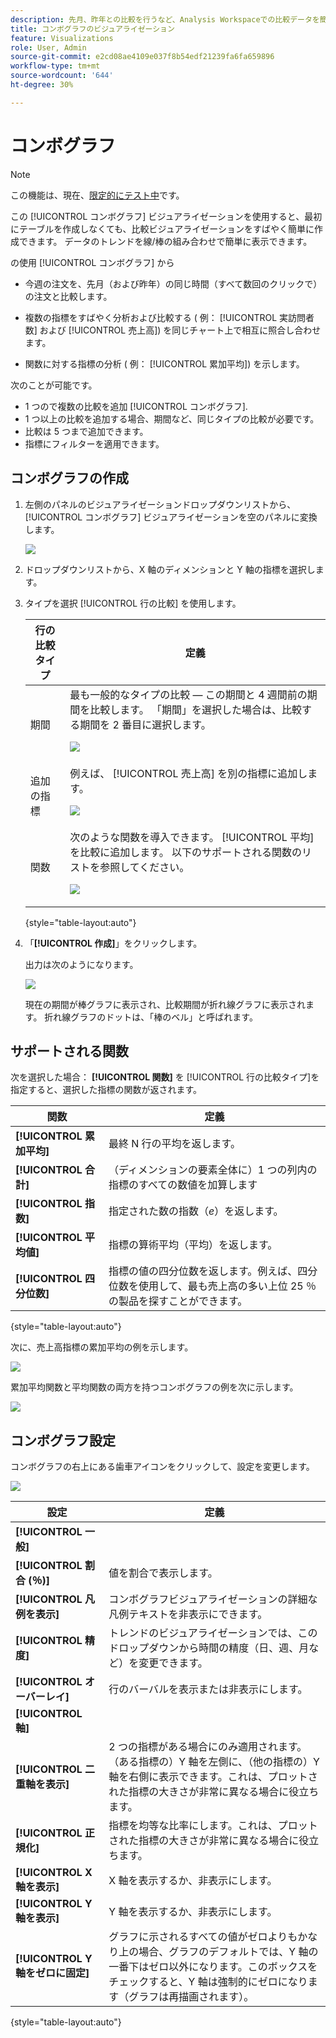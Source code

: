 ```yaml
---
description: 先月、昨年との比較を行うなど、Analysis Workspaceでの比較データを簡単に視覚化できます。
title: コンボグラフのビジュアライゼーション
feature: Visualizations
role: User, Admin
source-git-commit: e2cd08ae4109e037f8b54edf21239fa6fa659896
workflow-type: tm+mt
source-wordcount: '644'
ht-degree: 30%

---
```



# コンボグラフ

>[!NOTE]
>
>この機能は、現在、[限定的にテスト中](/help/release-notes/releases.md)です。

この [!UICONTROL コンボグラフ] ビジュアライゼーションを使用すると、最初にテーブルを作成しなくても、比較ビジュアライゼーションをすばやく簡単に作成できます。 データのトレンドを線/棒の組み合わせで簡単に表示できます。

の使用 [!UICONTROL コンボグラフ] から

* 今週の注文を、先月（および昨年）の同じ時間（すべて数回のクリックで）の注文と比較します。

* 複数の指標をすばやく分析および比較する ( 例： [!UICONTROL 実訪問者数] および [!UICONTROL 売上高]) を同じチャート上で相互に照合し合わせます。

* 関数に対する指標の分析 ( 例： [!UICONTROL 累加平均]) を示します。

次のことが可能です。

* 1 つので複数の比較を追加 [!UICONTROL コンボグラフ].
* 1 つ以上の比較を追加する場合、期間など、同じタイプの比較が必要です。
* 比較は 5 つまで追加できます。
* 指標にフィルターを適用できます。

## コンボグラフの作成

1. 左側のパネルのビジュアライゼーションドロップダウンリストから、 [!UICONTROL コンボグラフ] ビジュアライゼーションを空のパネルに変換します。

   ![](assets/combo-chart-build.png)

1. ドロップダウンリストから、X 軸のディメンションと Y 軸の指標を選択します。

1. タイプを選択 [!UICONTROL 行の比較] を使用します。

   | 行の比較タイプ | 定義 |
   | --- | --- |
   | 期間 | 最も一般的なタイプの比較 — この期間と 4 週間前の期間を比較します。 「期間」を選択した場合は、比較する期間を 2 番目に選択します。<p>![](assets/combo-time-period.png) |
   | 追加の指標 | 例えば、 [!UICONTROL 売上高] を別の指標に追加します。<p>![](assets/combo-2metrics.png) |
   | 関数 | 次のような関数を導入できます。 [!UICONTROL 平均] を比較に追加します。 以下のサポートされる関数のリストを参照してください。<p>![](assets/combo-functions.png) |

   {style=&quot;table-layout:auto&quot;}

1. 「**[!UICONTROL 作成]**」をクリックします。

   出力は次のようになります。

   ![](assets/combo-output.png)

   現在の期間が棒グラフに表示され、比較期間が折れ線グラフに表示されます。 折れ線グラフのドットは、「棒のベル」と呼ばれます。

## サポートされる関数

次を選択した場合： **[!UICONTROL 関数]** を [!UICONTROL 行の比較タイプ]を指定すると、選択した指標の関数が返されます。

| 関数 | 定義 |
| --- | --- |
| **[!UICONTROL 累加平均]** | 最終 N 行の平均を返します。 |
| **[!UICONTROL 合計]** | （ディメンションの要素全体に）1 つの列内の指標のすべての数値を加算します |
| **[!UICONTROL 指数]** | 指定された数の指数（*e*）を返します。 |
| **[!UICONTROL 平均値]** | 指標の算術平均（平均）を返します。 |
| **[!UICONTROL 四分位数]** | 指標の値の四分位数を返します。例えば、四分位数を使用して、最も売上高の多い上位 25 ％の製品を探すことができます。 |

{style=&quot;table-layout:auto&quot;}

次に、売上高指標の累加平均の例を示します。

![](assets/combo-cumul-avg.png)

累加平均関数と平均関数の両方を持つコンボグラフの例を次に示します。

![](assets/combo-two-functions.png)

## コンボグラフ設定

コンボグラフの右上にある歯車アイコンをクリックして、設定を変更します。

![](assets/combo-settings.png)

| 設定 | 定義 |
| --- | --- |
| **[!UICONTROL 一般]** |  |
| **[!UICONTROL 割合 (％)]** | 値を割合で表示します。 |
| **[!UICONTROL 凡例を表示]** | コンボグラフビジュアライゼーションの詳細な凡例テキストを非表示にできます。 |
| **[!UICONTROL 精度]** | トレンドのビジュアライゼーションでは、このドロップダウンから時間の精度（日、週、月など）を変更できます。 |
| **[!UICONTROL オーバーレイ]** | 行のバーバルを表示または非表示にします。 |
| **[!UICONTROL 軸]** |  |
| **[!UICONTROL 二重軸を表示]** | 2 つの指標がある場合にのみ適用されます。（ある指標の）Y 軸を左側に、（他の指標の）Y 軸を右側に表示できます。これは、プロットされた指標の大きさが非常に異なる場合に役立ちます。 |
| **[!UICONTROL 正規化]** | 指標を均等な比率にします。これは、プロットされた指標の大きさが非常に異なる場合に役立ちます。 |
| **[!UICONTROL X 軸を表示]** | X 軸を表示するか、非表示にします。 |
| **[!UICONTROL Y 軸を表示]** | Y 軸を表示するか、非表示にします。 |
| **[!UICONTROL Y 軸をゼロに固定]** | グラフに示されるすべての値がゼロよりもかなり上の場合、グラフのデフォルトでは、Y 軸の一番下はゼロ以外になります。このボックスをチェックすると、Y 軸は強制的にゼロになります（グラフは再描画されます）。 |

{style=&quot;table-layout:auto&quot;}


